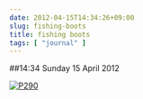 ```yaml
---
date: 2012-04-15T14:34:26+09:00
slug: fishing-boots
title: fishing boots
tags: [ "journal" ]
---
```


##14:34 Sunday 15 April 2012

[![P290](https://getfile8.posterous.com/getfile/files.posterous.com/thunderrabbit/FemGedavgumpadwhDIBfBytmkCEAvqjisCrxJfJaxkgzFeJypcDoczHfsleo/p290.jpg.scaled500.jpg)](https://getfile4.posterous.com/getfile/files.posterous.com/thunderrabbit/FemGedavgumpadwhDIBfBytmkCEAvqjisCrxJfJaxkgzFeJypcDoczHfsleo/p290.jpg.scaled1000.jpg)
